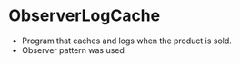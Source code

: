 # ObserverLogCache
- Program that caches and logs when the product is sold.
- Observer pattern was used
